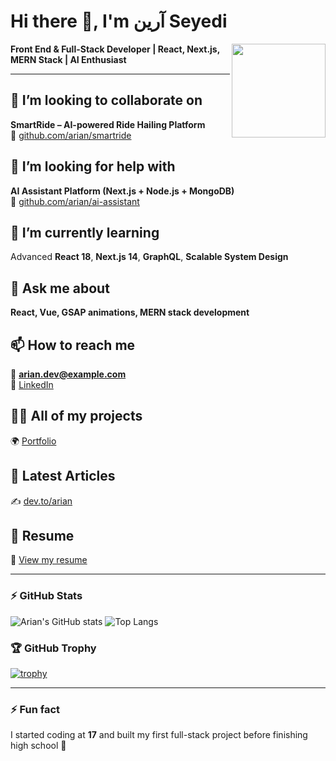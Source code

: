 
# Hi there 👋, I'm آرین Seyedi
<img src="https://media.giphy.com/media/3o7TKtnuHOHHUjR38Y/giphy.gif" width="150" align="right" />

**Front End & Full-Stack Developer | React, Next.js, MERN Stack | AI Enthusiast**

---

## 👯 I’m looking to collaborate on
**SmartRide – AI-powered Ride Hailing Platform**  
🔗 [github.com/arian/smartride](#)

## 🤝 I’m looking for help with
**AI Assistant Platform (Next.js + Node.js + MongoDB)**  
🔗 [github.com/arian/ai-assistant](#)

## 🌱 I’m currently learning
Advanced **React 18**, **Next.js 14**, **GraphQL**, **Scalable System Design**

## 💬 Ask me about
**React, Vue, GSAP animations, MERN stack development**

## 📫 How to reach me
📧 **arian.dev@example.com**  
💼 [LinkedIn](#)

## 👨‍💻 All of my projects
🌍 [Portfolio](#)

## 📝 Latest Articles
✍️ [dev.to/arian](#)

## 📄 Resume
📜 [View my resume](#)

---

### ⚡ GitHub Stats
![Arian's GitHub stats](https://github-readme-stats.vercel.app/api?username=YOUR_USERNAME&show_icons=true&theme=transparent)
![Top Langs](https://github-readme-stats.vercel.app/api/top-langs/?username=YOUR_USERNAME&layout=compact)

### 🏆 GitHub Trophy
[![trophy](https://github-profile-trophy.vercel.app/?username=YOUR_USERNAME&theme=onedark)](https://github.com/ryo-ma/github-profile-trophy)

---

### ⚡ Fun fact
I started coding at **17** and built my first full-stack project before finishing high school 🚀

